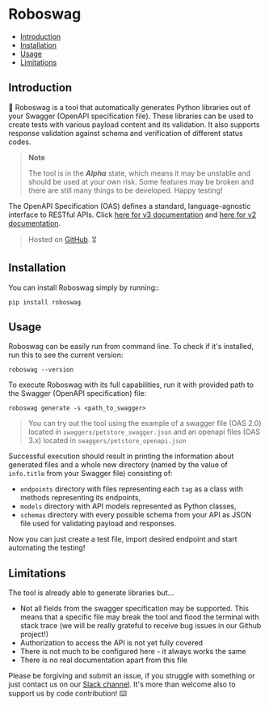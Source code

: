 # Roboswag

- [Introduction](#introduction)
- [Installation](#installation)
- [Usage](#usage)
- [Limitations](#limitations)

## Introduction

:robot: Roboswag is a tool that automatically generates Python libraries out of your Swagger (OpenAPI specification
file). These libraries can be used to create tests with various payload content and its validation. It also supports
response validation against schema and verification of different status codes.

> **Note**
>
> The tool is in the ***Alpha*** state, which means it may be unstable and should be used at your own risk. Some
> features may be broken and there are still many things to be developed. Happy testing!

The OpenAPI Specification (OAS) defines a standard, language-agnostic interface to RESTful APIs.
Click [here for v3 documentation](https://swagger.io/specification/) and
[here for v2 documentation](https://swagger.io/specification/v2).

> Hosted on [GitHub](https://github.com/MarketSquare/roboswag). :medal_military:

## Installation

You can install Roboswag simply by running::

    pip install roboswag

## Usage

Roboswag can be easily run from command line. To check if it's installed, run this to see the current version:

```commandline
roboswag --version
```

To execute Roboswag with its full capabilities, run it with provided path to the Swagger (OpenAPI specification) file:

```commandline
roboswag generate -s <path_to_swagger>
```

> You can try out the tool using the example of a swagger file (OAS 2.0) located in `swaggers/petstore_swagger.json` and an openapi files (OAS 3.x) located in `swaggers/petstore_openapi.json`

Successful execution should result in printing the information about generated files and a whole new directory (named
by the value of `info.title` from your Swagger file) consisting of:
- `endpoints` directory with files representing each `tag` as a class with methods representing its endpoints,
- `models` directory with API models represented as Python classes,
- `schemas` directory with every possible schema from your API as JSON file used for validating payload and responses.

Now you can just create a test file, import desired endpoint and start automating the testing!

## Limitations

The tool is already able to generate libraries but...
- Not all fields from the swagger specification may be supported. This means that a specific file may break the tool
  and flood the terminal with stack trace (we will be really grateful to receive bug issues in our Github project!)
- Authorization to access the API is not yet fully covered
- There is not much to be configured here - it always works the same
- There is no real documentation apart from this file

Please be forgiving and submit an issue, if you struggle with something or just contact us on our
[Slack channel](https://robotframework.slack.com/archives/C035KMZ2FGA). It's more than welcome also to support us by
code contribution! :keyboard:
